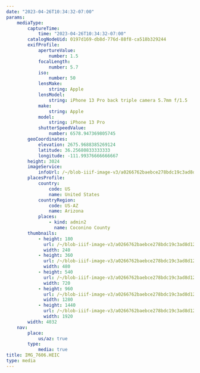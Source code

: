 ```yaml
---
date: "2023-04-26T10:34:32-07:00"
params:
    mediaType:
        captureTime:
            time: "2023-04-26T10:34:32-07:00"
        catalogNodeUid: 0197d169-db8d-776d-88f8-ca518b329244
        exifProfile:
            apertureValue:
                number: 1.5
            focalLength:
                number: 5.7
            iso:
                number: 50
            lensMake:
                string: Apple
            lensModel:
                string: iPhone 13 Pro back triple camera 5.7mm f/1.5
            make:
                string: Apple
            model:
                string: iPhone 13 Pro
            shutterSpeedValue:
                number: 6578.947369805745
        geoCoordinates:
            elevation: 2675.9688385269124
            latitude: 36.25680833333333
            longitude: -111.99376666666667
        height: 3024
        imageService:
            infoUrl: /~/blob-iiif-image-v3/a0266762baebce278bdc19c3ad8d12da53d7b97053be2e1bb8753547d5472fa6/info.json
        placesProfile:
            country:
                code: US
                name: United States
            countryRegion:
                code: US-AZ
                name: Arizona
            places:
                - kind: admin2
                  name: Coconino County
        thumbnails:
            - height: 180
              url: /~/blob-iiif-image-v3/a0266762baebce278bdc19c3ad8d12da53d7b97053be2e1bb8753547d5472fa6/full/240%2C180/0/default.jpg
              width: 240
            - height: 360
              url: /~/blob-iiif-image-v3/a0266762baebce278bdc19c3ad8d12da53d7b97053be2e1bb8753547d5472fa6/full/480%2C360/0/default.jpg
              width: 480
            - height: 540
              url: /~/blob-iiif-image-v3/a0266762baebce278bdc19c3ad8d12da53d7b97053be2e1bb8753547d5472fa6/full/720%2C540/0/default.jpg
              width: 720
            - height: 960
              url: /~/blob-iiif-image-v3/a0266762baebce278bdc19c3ad8d12da53d7b97053be2e1bb8753547d5472fa6/full/1280%2C960/0/default.jpg
              width: 1280
            - height: 1440
              url: /~/blob-iiif-image-v3/a0266762baebce278bdc19c3ad8d12da53d7b97053be2e1bb8753547d5472fa6/full/1920%2C1440/0/default.jpg
              width: 1920
        width: 4032
    nav:
        place:
            us/az: true
        type:
            media: true
title: IMG_7606.HEIC
type: media
---
```

